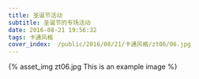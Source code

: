 ```yaml
---
title: 圣诞节活动
subtitle: 圣诞节的专场活动
date: 2016-08-21 19:56:32
tags: 卡通风格
cover_index:  /public/2016/08/21/卡通风格/zt06/06.jpg
---
```



{% asset_img zt06.jpg This is an example image %}
